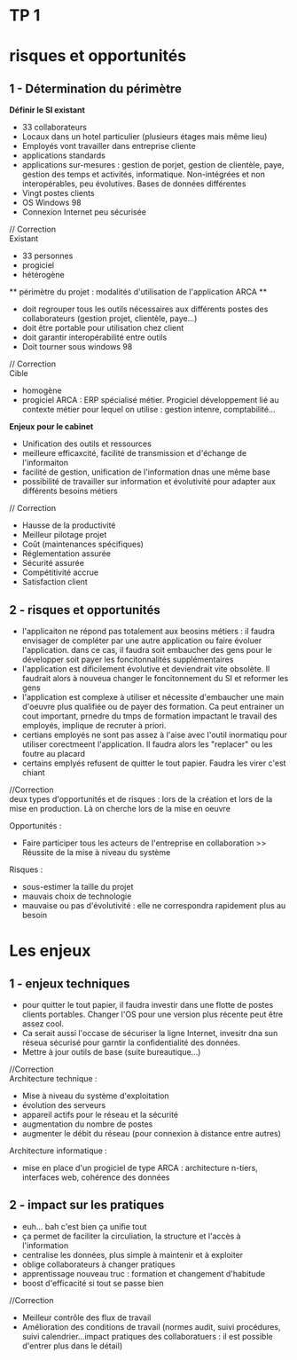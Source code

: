 TP 1
========================

# risques et opportunités

## 1 - Détermination du périmètre

**Définir le SI existant**

* 33 collaborateurs
* Locaux dans un hotel particulier (plusieurs étages mais même lieu)
* Employés vont travailler dans entreprise cliente
* applications standards
* applications sur-mesures : gestion de porjet, gestion de clientèle, paye, gestion des temps et activités, informatique. Non-intégrées et non interopérables, peu évolutives. Bases de données différentes
* Vingt postes clients
* OS Windows 98
* Connexion Internet peu sécurisée

// Correction  
Existant

* 33 personnes
* progiciel
* hétérogène


**  périmètre du projet : modalités d'utilisation de l'application ARCA **

* doit regrouper tous les outils nécessaires aux différents postes des collaborateurs (gestion projet, clientèle, paye...)
* doit être portable pour utilisation chez client
* doit garantir interopérabilité entre outils
* Doit tourner sous windows 98

// Correction  
Cible

* homogène
* progiciel ARCA : ERP spécialisé métier. Progiciel développement lié au contexte métier pour lequel on utilise : gestion intenre, comptabilité...

**Enjeux pour le cabinet**

* Unification des outils et ressources
* meilleure efficaxcité, facilité de transmission et d'échange de l'informaiton
* facilité de gestion, unification de l'information dnas une même base
* possibilité de travailler sur information et évolutivité pour adapter aux différents besoins métiers


// Correction
 * Hausse de la productivité
 * Meilleur pilotage projet
 * Coût (maintenances spécifiques)
 * Réglementation assurée 
 * Sécurité assurée
 * Compétitivité accrue
 * Satisfaction client



## 2 - risques et opportunités

* l'applicaiton ne répond pas totalement aux beosins métiers : il faudra envisager de compléter par une autre application ou faire évoluer l'application. dans ce cas, il faudra soit embaucher des gens pour le développer soit payer les foncitonnalités supplémentaires
* l'application est dificilement évolutive et deviendrait vite obsolète. Il faudrait alors à nouveua changer le foncitonnement du SI et reformer les gens
* l'application est complexe à utiliser et nécessite d'embaucher une main d'oeuvre plus qualifiée ou de payer des formation. Ca peut entrainer un cout important, prnedre du tmps de formation impactant le travail des employés, implique de recruter à priori.
* certians employés ne sont pas assez à l'aise avec l'outil inormatiqu pour utiliser corectmeent l'application. Il faudra alors les "replacer" ou les foutre au placard
* certains emplyés refusent de quitter le tout papier. Faudra les virer c'est chiant

//Correction  
deux types d'opportunités et de risques : lors de la création et lors de la mise en production. Là on cherche lors de la mise en oeuvre

Opportunités : 

* Faire participer tous les acteurs de l'entreprise en collaboration >> Réussite de la mise à niveau du système

Risques :

* sous-estimer la taille du projet
* mauvais choix de technologie
* mauvaise ou pas d'évolutivité : elle ne correspondra rapidement plus au besoin





# Les enjeux

## 1 - enjeux techniques

* pour quitter le tout papier, il faudra investir dans une flotte de postes clients portables. Changer l'OS pour une version plus récente peut être assez cool. 
* Ca serait aussi l'occase de sécuriser la ligne Internet, invesitr dna sun réseua sécurisé pour garntir la confidentialité des données.
* Mettre à jour outils de base (suite bureautique...)

//Correction  
Architecture technique :

* Mise à niveau du système d'exploitation
* évolution des serveurs
* appareil actifs pour le réseau et la sécurité
* augmentation du nombre de postes
* augmenter le débit du réseau (pour connexion à distance entre autres)

Architecture informatique : 

* mise en place d'un progiciel de type ARCA : architecture n-tiers, interfaces web, cohérence des données

## 2 - impact sur les pratiques

* euh... bah c'est bien ça unifie tout
* ça permet de faciliter la circuliation, la structure et l'accès à l'information
* centralise les données, plus simple à maintenir et à exploiter
* oblige collaborateurs à changer pratiques
* apprentissage nouveau truc : formation et changement d'habitude
* boost d'efficacité si tout se passe bien

//Correction

* Meilleur contrôle des flux de travail
* Amélioration des conditions de travail (normes audit, suivi procédures, suivi calendrier...impact pratiques des collaboratuers : il est possible d'entrer plus dans le détail)


